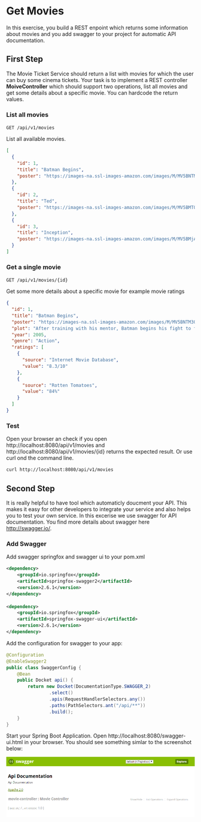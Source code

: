 # Get Movies

In this exercise, you build a REST enpoint which returns some information about movies and you add swagger to your project for automatic API documentation.

## First Step

The Movie Ticket Service should return a list with movies for which the user can buy some cinema tickets.
Your task is to implement a REST controller **MoiveController** which should support two operations, list all movies and get some details about a specific movie. You can hardcode the return values.

### List all movies

```
GET /api/v1/movies
```

List all available movies.

```json
[
  {
    "id": 1,
    "title": "Batman Begins",
    "poster": "https://images-na.ssl-images-amazon.com/images/M/MV5BNTM3OTc0MzM2OV5BMl5BanBnXkFtZTYwNzUwMTI3._V1_SX300.jpg"
  },
  {
    "id": 2,
    "title": "Ted",
    "poster": "https://images-na.ssl-images-amazon.com/images/M/MV5BMTQ1OTU0ODcxMV5BMl5BanBnXkFtZTcwOTMxNTUwOA@@._V1_SX300.jpg"
  },
  {
    "id": 3,
    "title": "Inception",
    "poster": "https://images-na.ssl-images-amazon.com/images/M/MV5BMjAxMzY3NjcxNF5BMl5BanBnXkFtZTcwNTI5OTM0Mw@@._V1_SX300.jpg"
  }
]
```

### Get a single movie


```
GET /api/v1/movies/{id}
```

Get some more details about a specific movie for example movie ratings

```json
{
  "id": 1,
  "title": "Batman Begins",
  "poster": "https://images-na.ssl-images-amazon.com/images/M/MV5BNTM3OTc0MzM2OV5BMl5BanBnXkFtZTYwNzUwMTI3._V1_SX300.jpg",
  "plot": "After training with his mentor, Batman begins his fight to free crime-ridden Gotham City from the corruption that Scarecrow and the League of Shadows have cast upon it.",
  "year": 2005,
  "genre": "Action",
  "ratings": [
    {
      "source": "Internet Movie Database",
      "value": "8.3/10"
    },
    {
      "source": "Rotten Tomatoes",
      "value": "84%"
    }
  ]
}
```

### Test

Open your browser an check if you open http://localhost:8080/api/v1/movies and http://localhost:8080/api/v1/movies/{id} returns the expected result. Or use curl ond the command line.

```bash
curl http://localhost:8080/api/v1/movies
```

## Second Step

It is really helpful to have tool which automaticly doucment your API. This makes it easy for other developers to integrate your service and also helps you to test your own service. In this excerise we use swagger for API documentation. You find more details about swagger
here http://swagger.io/.

### Add Swagger

Add swagger springfox and swagger ui to your pom.xml

```xml
<dependency>
	<groupId>io.springfox</groupId>
	<artifactId>springfox-swagger2</artifactId>
	<version>2.6.1</version>
</dependency>

<dependency>
	<groupId>io.springfox</groupId>
	<artifactId>springfox-swagger-ui</artifactId>
	<version>2.6.1</version>
</dependency>
```

Add the configuration for swagger to your app:

```java
@Configuration
@EnableSwagger2
public class SwaggerConfig {
    @Bean
    public Docket api() {
        return new Docket(DocumentationType.SWAGGER_2)
                .select()
                .apis(RequestHandlerSelectors.any())
                .paths(PathSelectors.ant("/api/**"))
                .build();
    }
}
```

Start your Spring Boot Application. Open http://localhost:8080/swagger-ui.html in your browser. You should see something simlar to the screenshot below:

![swagger](images/2-swagger.png)